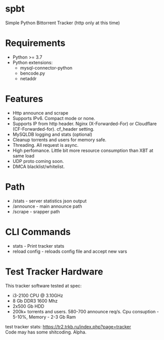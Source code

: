 # spbt
Simple Python Bittorrent Tracker (http only at this time)

# Requirements
- Python >= 3.7
- Python extensions:
  - mysql-connector-python
  - bencode.py
  - netaddr

# Features
- Http announce and scrape
- Supports IPv6. Compact mode or none.
- Supports IP from http header. Nginx (X-Forwarded-For) or Cloudflare (CF-Forwarded-for). cf_header setting.
- MySQLDB logging and stats (optional)
- Cleanup torrents and users for memory safe.
- Threading. All request is async.
- High perfomance. Little bit more resource consumption than XBT at same load
- UDP proto coming soon.
- DMCA blacklist/whitelist.

# Path
- /stats - server statistics json output
- /announce - main announce path
- /scrape - srapper path

# CLI Commands
- stats - Print tracker stats
- reload config - reloads config file and accept new vars

# Test Tracker Hardware
This tracker software tested at spec:
- i3-2100 CPU @ 3.10GHz
- 8 Gb DDR3 1600 Mhz
- 2x500 Gb HDD
- 200k+ torrents and users. 580-700 announce req/s. Cpu consuption - 5-10%, Memory - 2-3 Gb Ram
  
test tracker stats: https://tr2.trkb.ru/index.php?page=tracker  
Code may has some shitcoding. Alpha.
